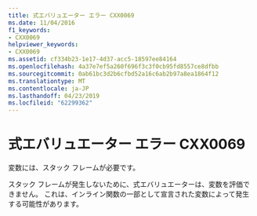 ```yaml
---
title: 式エバリュエーター エラー CXX0069
ms.date: 11/04/2016
f1_keywords:
- CXX0069
helpviewer_keywords:
- CXX0069
ms.assetid: cf334b23-1e17-4d37-acc5-18597ee84164
ms.openlocfilehash: 4a37e7ef5a260f696f3c3f0cb95fd8557ce8dfbb
ms.sourcegitcommit: 0ab61bc3d2b6cfbd52a16c6ab2b97a8ea1864f12
ms.translationtype: MT
ms.contentlocale: ja-JP
ms.lasthandoff: 04/23/2019
ms.locfileid: "62299362"
---
```

# <a name="expression-evaluator-error-cxx0069"></a>式エバリュエーター エラー CXX0069

変数には、スタック フレームが必要です。

スタック フレームが発生しないために、式エバリュエーターは、変数を評価できません。 これは、インライン関数の一部として宣言された変数によって発生する可能性があります。
